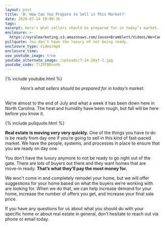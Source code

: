 ```yaml
---
layout: post
title: 'Q: How Can You Prepare to Sell in This Market?'
date: 2020-07-24 19:00:36
tags:
excerpt: Here’s what sellers should be prepared for in today’s market.
enclosure: >-
  https://vyralmarketing.s3.amazonaws.com/Jason+Bramblett/Videos/We+Can+Help+You+-+Jason+Bramblett+Real+Estate.mp4
pullquote: You don’t have the luxury of not being ready.
enclosure_type: video/mp4
enclosure_time:
use_youtube_image: true
youtube_alternate_image: /uploads/7-24-20yt-1.jpg
youtube_code: 7lZ0fBRcenk
---
```


{% include youtube.html %}

<center><em>Here’s what sellers should be prepared for in today’s market.</em></center>
&nbsp;

We’re almost to the end of July and what a week it has been down here in North Carolina. The heat and humidity have been rough, but fall will be here before you know it.

{% include pullquote.html %}

**Real estate is moving very very quickly.** One of the things you have to do is be ready from day one if you’re going to sell in this kind of fast-paced market. We have the people, systems, and processes in place to ensure that you are ready on day one.&nbsp;

You don’t have the luxury anymore to not be ready to go right out of the gate. There are lots of buyers out there and they want homes that are move-in ready. **That’s what they’ll pay the most money for.**

We won't come in and completely remodel your home, but we will offer suggestions for your home based on what the buyers we’re working with are looking for. When we do that, we can help increase demand for your home, increase the number of offers you get, and increase your final sale price.

If you have any questions for us about what you should do with your specific home or about real estate in general, don’t hesitate to reach out via phone or email today.